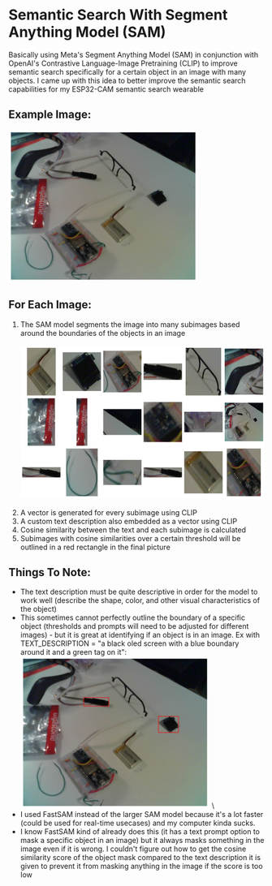 # Semantic Search With Segment Anything Model (SAM)

Basically using Meta's Segment Anything Model (SAM) in conjunction with OpenAI's Contrastive Language-Image Pretraining (CLIP) to improve semantic search specifically for a certain object in an image with many objects. I came up with this idea to better improve the semantic search capabilities for my ESP32-CAM semantic search wearable

## Example Image:
<img src="https://github.com/xanderchinxyz/Semantic-Search-with-SAM/blob/main/assets/example_image.png" height="300"></img>

## For Each Image:
1. The SAM model segments the image into many subimages based around the boundaries of the objects in an image
<br></br>
<img src="https://github.com/xanderchinxyz/Semantic-Search-with-SAM/blob/main/assets/segmented_images.png" height="300"></img>
<br></br>
3. A vector is generated for every subimage using CLIP
4. A custom text description also embedded as a vector using CLIP
5. Cosine similarity between the text and each subimage is calculated
6. Subimages with cosine similarities over a certain threshold will be outlined in a red rectangle in the final picture

## Things To Note:
- The text description must be quite descriptive in order for the model to work well (describe the shape, color, and other visual characteristics of the object)
- This sometimes cannot perfectly outline the boundary of a specific object (thresholds and prompts will need to be adjusted for different images) - but it is great at identifying if an object is in an image. Ex with TEXT_DESCRIPTION = "a black oled screen with a blue boundary around it and a green tag on it":
\
<img src="https://github.com/xanderchinxyz/Semantic-Search-with-SAM/blob/main/assets/dual_outlines.png" height="300"></img>
\
- I used FastSAM instead of the larger SAM model because it's a lot faster (could be used for real-time usecases) and my computer kinda sucks.
- I know FastSAM kind of already does this (it has a text prompt option to mask a specific object in an image) but it always masks something in the image even if it is wrong. I couldn't figure out how to get the cosine similarity score of the object mask compared to the text description it is given to prevent it from masking anything in the image if the score is too low
